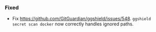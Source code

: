 ### Fixed

- Fix https://github.com/GitGuardian/ggshield/issues/548. `ggshield secret scan docker` now correctly handles ignored paths.
